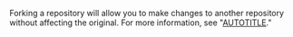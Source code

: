 Forking a repository will allow you to make changes to another repository without affecting the original. For more information, see "[AUTOTITLE](/get-started/quickstart/fork-a-repo)."
